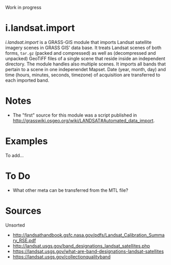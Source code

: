 Work in progress

i.landsat.import
================

*i.landsat.import* is a GRASS-GIS module that imports Landsat satellite imagery
scenes in GRASS GIS' data base. It treats Landsat scenes of both forms, `tar.gz`
(packed and compressed) as well as (decompressed and unpacked) GeoTiFF files of
a single scene that reside inside an independent directory. The module handles
also multiple scenes. It imports all bands that pertain to a scene in one
indepenendet Mapset. Date (year, month, day) and time (hours, minutes, seconds,
timezone) of acquisition are transferred to each imported band.


Notes
=====

- The "first" source for this module was a script published in
<http://grasswiki.osgeo.org/wiki/LANDSAT#Automated_data_import>.


Examples
========

To add...

To Do
=====

- What other meta can be transferred from the MTL file?

Sources
=======

Unsorted

- http://landsathandbook.gsfc.nasa.gov/pdfs/Landsat_Calibration_Summary_RSE.pdf
- http://landsat.usgs.gov/band_designations_landsat_satellites.php
- https://landsat.usgs.gov/what-are-band-designations-landsat-satellites
- https://landsat.usgs.gov/collectionqualityband
